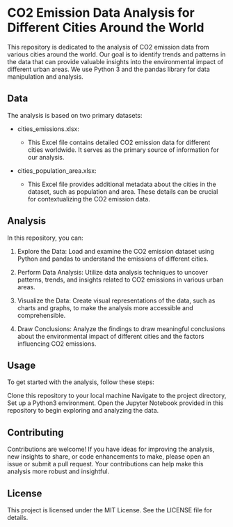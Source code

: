 # CO2 Emission Data Analysis for Different Cities Around the World
This repository is dedicated to the analysis of CO2 emission data from various cities around the world. Our goal is to identify trends and patterns in the data that can provide valuable insights into the environmental impact of different urban areas. We use Python 3 and the pandas library for data manipulation and analysis.

## Data
The analysis is based on two primary datasets:
- cities_emissions.xlsx:
    - This Excel file contains detailed CO2 emission data for different cities worldwide. It serves as the primary source of information for our analysis.

- cities_population_area.xlsx:
    - This Excel file provides additional metadata about the cities in the dataset, such as population and area. These details can be crucial for contextualizing the CO2 emission data.

## Analysis
In this repository, you can:
1. Explore the Data: Load and examine the CO2 emission dataset using Python and pandas to understand the emissions of different cities.

2. Perform Data Analysis: Utilize data analysis techniques to uncover patterns, trends, and insights related to CO2 emissions in various urban areas.

3. Visualize the Data: Create visual representations of the data, such as charts and graphs, to make the analysis more accessible and comprehensible.

4. Draw Conclusions: Analyze the findings to draw meaningful conclusions about the environmental impact of different cities and the factors influencing CO2 emissions.

## Usage
To get started with the analysis, follow these steps:

Clone this repository to your local machine
Navigate to the project directory, Set up a Python3 environment.
Open the Jupyter Notebook provided in this repository to begin exploring and analyzing the data.

## Contributing
Contributions are welcome! If you have ideas for improving the analysis, new insights to share, or code enhancements to make, please open an issue or submit a pull request. Your contributions can help make this analysis more robust and insightful.

## License
This project is licensed under the MIT License. See the LICENSE file for details.




